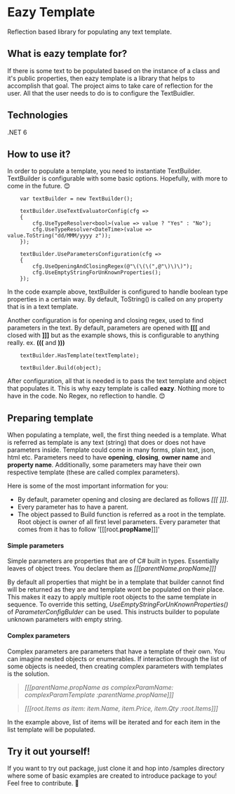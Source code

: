 # Eazy Template

Reflection based library for populating any text template.

## What is eazy template for?

If there is some text to be populated based on the instance of a class and it's public properties, then eazy template is a library that helps to accomplish that goal.
The project aims to take care of reflection for the user. All that the user needs to do is to configure the TextBuidler.

## Technologies

.NET 6

## How to use it?

In order to populate a template, you need to instantiate TextBuilder. TextBuilder is configurable with some basic options. Hopefully, with more to come in the future. :blush:
```
    var textBuilder = new TextBuilder();

    textBuilder.UseTextEvaluatorConfig(cfg =>
    {
        cfg.UseTypeResolver<bool>(value => value ? "Yes" : "No");
        cfg.UseTypeResolver<DateTime>(value => value.ToString("dd/MMM/yyyy z"));
    });

    textBuilder.UseParametersConfiguration(cfg =>
    {
        cfg.UseOpeningAndClosingRegex(@"\(\(\(",@"\)\)\)");
        cfg.UseEmptyStringForUnKnownProperties();
    });
```
In the code example above, textBuilder is configured to handle boolean type properties in a certain way. By default, ToString() is called on any property that is in a text template.

Another configuration is for opening and closing regex, used to find parameters in the text. By default, parameters are opened with **[[[** and closed with **]]]** but as the example shows, this is configurable to anything really. ex. **(((** and **)))**

```
    textBuilder.HasTemplate(textTemplate);

    textBuilder.Build(object);
```
After configuration, all that is needed is to pass the text template and object that populates it. This is why eazy template is called **eazy**. Nothing more to have in the code. No Regex, no reflection to handle. :blush:

## Preparing template

When populating a template, well, the first thing needed is a template. What is referred as template is any text (string) that does or does not have parameters inside. Template could come in many forms, plain text, json, html etc. Parameters need to have **opening**, **closing**, **owner name** and **property name**. Additionally, some parameters may have their own respective template (these are called complex parameters).

Here is some of the most important information for you:

- By default, parameter opening and closing are declared as follows *[[[* *]]]*.
- Every parameter has to have a parent.
- The object passed to Build function is referred as a root in the template. Root object is owner of all first level parameters. Every parameter that comes from it has to follow '[[[root.**propName**]]]'

#### Simple parameters

Simple parameters are properties that are of C# built in types. Essentially leaves of object trees. You declare them as *[[[parentName.propName]]]*

By default all properties that might be in a template that builder cannot find will be returned as they are and template wont be populated on their place. This makes it eazy to apply multiple root objects to the same template in sequence. To override this setting, *UseEmptyStringForUnKnownProperties()* of *ParameterConfigBulder* can be used. This instructs builder to populate unknown parameters with empty string.

#### Complex parameters

Complex parameters are parameters that have a template of their own. You can imagine nested objects or enumerables. If interaction through the list of some objects is needed, then creating complex parameters with templates is the solution. 

>*[[[parentName.propName as complexParamName: complexParamTemplate :parentName.propName]]]*

>*[[[root.Items as item: item.Name, item.Price, item.Qty :root.Items]]]*

In the example above, list of items will be iterated and for each item in the list template will be populated.

## Try it out yourself!

If you want to try out package, just clone it and hop into /samples directory where some of basic examples are created to introduce package to you! Feel free to contribute. :raised_hands:
